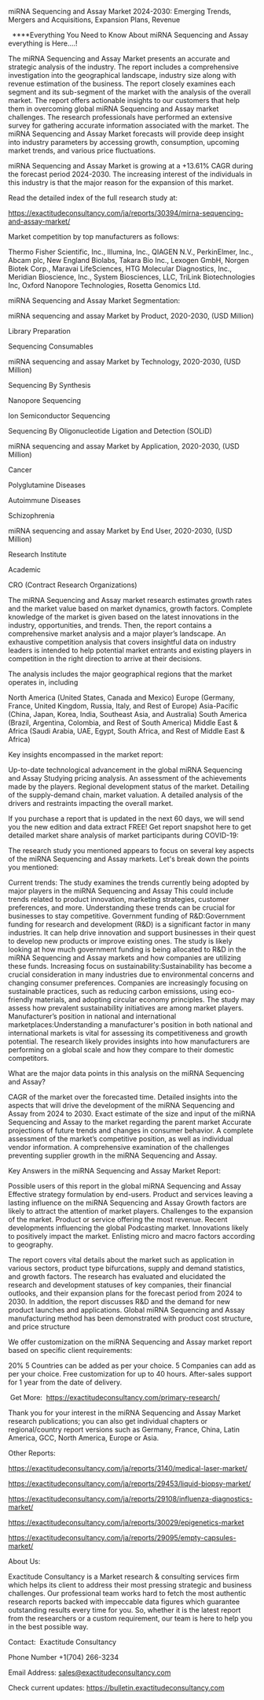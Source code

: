 miRNA Sequencing and Assay Market 2024-2030: Emerging Trends,  Mergers and Acquisitions, Expansion Plans, Revenue

  ****Everything You Need to Know About miRNA Sequencing and Assay everything is Here....!

The miRNA Sequencing and Assay Market presents an accurate and strategic analysis of the industry. The report includes a comprehensive investigation into the geographical landscape, industry size along with revenue estimation of the business. The report closely examines each segment and its sub-segment of the market with the analysis of the overall market. The report offers actionable insights to our customers that help them in overcoming global miRNA Sequencing and Assay market challenges. The research professionals have performed an extensive survey for gathering accurate information associated with the market. The miRNA Sequencing and Assay Market forecasts will provide deep insight into industry parameters by accessing growth, consumption, upcoming market trends, and various price fluctuations.

miRNA Sequencing and Assay Market is growing at a +13.61% CAGR during the forecast period 2024-2030. The increasing interest of the individuals in this industry is that the major reason for the expansion of this market.

Read the detailed index of the full research study at:

https://exactitudeconsultancy.com/ja/reports/30394/mirna-sequencing-and-assay-market/

Market competition by top manufacturers as follows:

Thermo Fisher Scientific, Inc., Illumina, Inc., QIAGEN N.V., PerkinElmer, Inc., Abcam plc, New England Biolabs, Takara Bio Inc., Lexogen GmbH, Norgen Biotek Corp., Maravai LifeSciences, HTG Molecular Diagnostics, Inc., Meridian Bioscience, Inc., System Biosciences, LLC, TriLink Biotechnologies Inc, Oxford Nanopore Technologies, Rosetta Genomics Ltd.

miRNA Sequencing and Assay Market Segmentation:

miRNA sequencing and assay Market by Product, 2020-2030, (USD Million)

Library Preparation

Sequencing Consumables

miRNA sequencing and assay Market by Technology, 2020-2030, (USD Million)

Sequencing By Synthesis

Nanopore Sequencing

Ion Semiconductor Sequencing

Sequencing By Oligonucleotide Ligation and Detection (SOLiD)

miRNA sequencing and assay Market by Application, 2020-2030, (USD Million)

Cancer

Polyglutamine Diseases

Autoimmune Diseases

Schizophrenia

miRNA sequencing and assay Market by End User, 2020-2030, (USD Million)

Research Institute

Academic

CRO (Contract Research Organizations)

The miRNA Sequencing and Assay market research estimates growth rates and the market value based on market dynamics, growth factors. Complete knowledge of the market is given based on the latest innovations in the industry, opportunities, and trends. Then, the report contains a comprehensive market analysis and a major player’s landscape. An exhaustive competition analysis that covers insightful data on industry leaders is intended to help potential market entrants and existing players in competition in the right direction to arrive at their decisions.

The analysis includes the major geographical regions that the market operates in, including

North America (United States, Canada and Mexico)
Europe (Germany, France, United Kingdom, Russia, Italy, and Rest of Europe)
Asia-Pacific (China, Japan, Korea, India, Southeast Asia, and Australia)
South America (Brazil, Argentina, Colombia, and Rest of South America)
Middle East & Africa (Saudi Arabia, UAE, Egypt, South Africa, and Rest of Middle East & Africa)

Key insights encompassed in the market report:

Up-to-date technological advancement in the global miRNA Sequencing and Assay
Studying pricing analysis.
An assessment of the achievements made by the players.
Regional development status of the market.
Detailing of the supply-demand chain, market valuation.
A detailed analysis of the drivers and restraints impacting the overall market.

If you purchase a report that is updated in the next 60 days, we will send you the new edition and data extract FREE! Get report snapshot here to get detailed market share analysis of market participants during COVID-19:

The research study you mentioned appears to focus on several key aspects of the miRNA Sequencing and Assay markets. Let's break down the points you mentioned:

Current trends: The study examines the trends currently being adopted by major players in the miRNA Sequencing and Assay This could include trends related to product innovation, marketing strategies, customer preferences, and more. Understanding these trends can be crucial for businesses to stay competitive.
Government funding of R&D:Government funding for research and development (R&D) is a significant factor in many industries. It can help drive innovation and support businesses in their quest to develop new products or improve existing ones. The study is likely looking at how much government funding is being allocated to R&D in the miRNA Sequencing and Assay markets and how companies are utilizing these funds.
Increasing focus on sustainability:Sustainability has become a crucial consideration in many industries due to environmental concerns and changing consumer preferences. Companies are increasingly focusing on sustainable practices, such as reducing carbon emissions, using eco-friendly materials, and adopting circular economy principles. The study may assess how prevalent sustainability initiatives are among market players.
Manufacturer’s position in national and international marketplaces:Understanding a manufacturer's position in both national and international markets is vital for assessing its competitiveness and growth potential. The research likely provides insights into how manufacturers are performing on a global scale and how they compare to their domestic competitors.

What are the major data points in this analysis on the miRNA Sequencing and Assay?

CAGR of the market over the forecasted time.
Detailed insights into the aspects that will drive the development of the miRNA Sequencing and Assay from 2024 to 2030.
Exact estimate of the size and input of the miRNA Sequencing and Assay to the market regarding the parent market
Accurate projections of future trends and changes in consumer behavior. A complete assessment of the market’s competitive position, as well as individual vendor information.
A comprehensive examination of the challenges preventing supplier growth in the miRNA Sequencing and Assay.

Key Answers in the miRNA Sequencing and Assay Market Report:

Possible users of this report in the global miRNA Sequencing and Assay
Effective strategy formulation by end-users.
Product and services leaving a lasting influence on the miRNA Sequencing and Assay
Growth factors are likely to attract the attention of market players.
Challenges to the expansion of the market.
Product or service offering the most revenue.
Recent developments influencing the global Podcasting market.
Innovations likely to positively impact the market.
Enlisting micro and macro factors according to geography.

The report covers vital details about the market such as application in various sectors, product type bifurcations, supply and demand statistics, and growth factors. The research has evaluated and elucidated the research and development statuses of key companies, their financial outlooks, and their expansion plans for the forecast period from 2024 to 2030. In addition, the report discusses R&D and the demand for new product launches and applications. Global miRNA Sequencing and Assay manufacturing method has been demonstrated with product cost structure, and price structure

We offer customization on the miRNA Sequencing and Assay market report based on specific client requirements:

20%
5 Countries can be added as per your choice.
5 Companies can add as per your choice.
Free customization for up to 40 hours.
After-sales support for 1 year from the date of delivery.

 Get More:  https://exactitudeconsultancy.com/primary-research/

Thank you for your interest in the miRNA Sequencing and Assay Market research publications; you can also get individual chapters or regional/country report versions such as Germany, France, China, Latin America, GCC, North America, Europe or Asia.

Other Reports:

https://exactitudeconsultancy.com/ja/reports/3140/medical-laser-market/

https://exactitudeconsultancy.com/ja/reports/29453/liquid-biopsy-market/

https://exactitudeconsultancy.com/ja/reports/29108/influenza-diagnostics-market/

https://exactitudeconsultancy.com/ja/reports/30029/epigenetics-market

https://exactitudeconsultancy.com/ja/reports/29095/empty-capsules-market/

About Us:

Exactitude Consultancy is a Market research & consulting services firm which helps its client to address their most pressing strategic and business challenges. Our professional team works hard to fetch the most authentic research reports backed with impeccable data figures which guarantee outstanding results every time for you. So, whether it is the latest report from the researchers or a custom requirement, our team is here to help you in the best possible way.

Contact:  Exactitude Consultancy

Phone Number +1(704) 266-3234

Email Address: sales@exactitudeconsultancy.com

Check current updates: https://bulletin.exactitudeconsultancy.com
